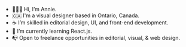 - 👩🏻‍💻 Hi, I’m Annie.
- 🇨🇦 I'm a visual designer based in Ontario, Canada.
- ☕️ I’m skilled in editorial design, UI, and front-end development.
- 📖 I’m currently learning React.js.
- 📭 Open to freelance opportunities in editorial, visual, & web design.

<!---
multipotentialite-aj/multipotentialite-aj is a ✨ special ✨ repository because its `README.md` (this file) appears on your GitHub profile.
You can click the Preview link to take a look at your changes.
--->
